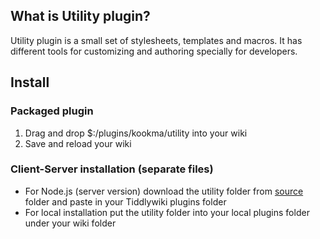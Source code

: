 ## What is Utility plugin?
Utility plugin is a small set of stylesheets, templates and macros. It has different tools for customizing and authoring specially for developers.

## Install

### Packaged plugin
1. Drag and drop $:/plugins/kookma/utility into your wiki
2. Save and reload your wiki

### Client-Server installation (separate files)
* For Node.js (server version) download the utility folder from [source](https://github.com/kookma/TW-Utility) folder and paste in your Tiddlywiki plugins folder
* For local installation put the utility folder into your local plugins folder under your wiki folder
